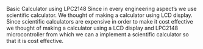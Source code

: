 Basic Calculator using LPC2148
Since in every engineering aspect’s we use scientific calculator. We thought of making a calculator using LCD display. Since scientific calculators are expensive in order to make it cost effective we thought of making a calculator using a LCD display and LPC2148 microcontroller from which we can a implement a scientific calculator so that it is cost effective.
